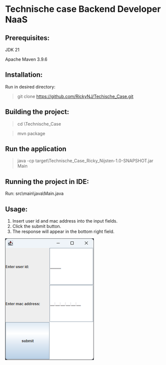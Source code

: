 # Technische case Backend Developer NaaS

## Prerequisites:
JDK 21

Apache Maven 3.9.6

## Installation:

Run in desired directory:

> git clone https://github.com/RickyNJ/Techische_Case.git

## Building the project: 

> cd \Technische_Case

> mvn package 
 
## Run the application

> java -cp target\Technische_Case_Ricky_Nijsten-1.0-SNAPSHOT.jar Main


## Running the project in IDE:

Run: src\main\java\Main.java

## Usage:
1. Insert user id and mac address into the input fields.
2. Click the submit button.
3. The response will appear in the bottom right field.

![screenshot of application](recourses/screenshot.png)